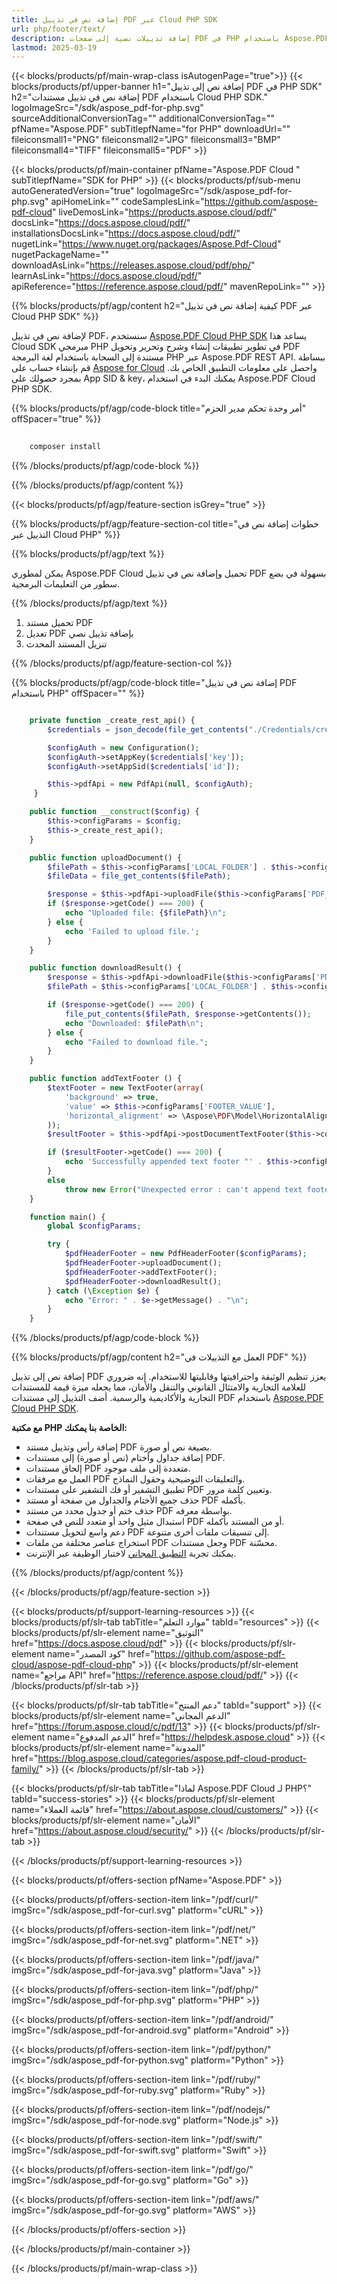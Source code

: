 ```yaml
---
title: إضافة نص في تذييل PDF عبر Cloud PHP SDK
url: php/footer/text/
description: إضافة تذييلات نصية إلى صفحات PDF في PHP باستخدام Aspose.PDF Cloud. تخصيص التقارير وتخطيط الوثائق.
lastmod: 2025-03-19
---
```


{{< blocks/products/pf/main-wrap-class isAutogenPage="true">}}
{{< blocks/products/pf/upper-banner h1="إضافة نص إلى تذييل PDF في PHP SDK" h2="إضافة نص في تذييل مستندات PDF باستخدام Cloud PHP SDK." logoImageSrc="/sdk/aspose_pdf-for-php.svg" sourceAdditionalConversionTag="" additionalConversionTag="" pfName="Aspose.PDF" subTitlepfName="for PHP" downloadUrl="" fileiconsmall1="PNG" fileiconsmall2="JPG" fileiconsmall3="BMP" fileiconsmall4="TIFF" fileiconsmall5="PDF" >}}

{{< blocks/products/pf/main-container pfName="Aspose.PDF Cloud " subTitlepfName="SDK for PHP" >}}
{{< blocks/products/pf/sub-menu autoGeneratedVersion="true" logoImageSrc="/sdk/aspose_pdf-for-php.svg" apiHomeLink="" codeSamplesLink="https://github.com/aspose-pdf-cloud" liveDemosLink="https://products.aspose.cloud/pdf/" docsLink="https://docs.aspose.cloud/pdf/" installationsDocsLink="https://docs.aspose.cloud/pdf/" nugetLink="https://www.nuget.org/packages/Aspose.Pdf-Cloud" nugetPackageName="" downloadAsLink="https://releases.aspose.cloud/pdf/php/" learnAsLink="https://docs.aspose.cloud/pdf/" apiReference="https://reference.aspose.cloud/pdf/" mavenRepoLink="" >}}

{{% blocks/products/pf/agp/content h2="كيفية إضافة نص في تذييل PDF عبر Cloud PHP SDK" %}}

لإضافة نص في تذييل PDF، سنستخدم
[Aspose.PDF Cloud PHP SDK](https://products.aspose.cloud/pdf/php/)
يساعد هذا Cloud SDK مبرمجي PHP في تطوير تطبيقات إنشاء وشرح وتحرير وتحويل PDF مستندة إلى السحابة باستخدام لغة البرمجة PHP عبر Aspose.PDF REST API. ببساطة قم بإنشاء حساب على [Aspose for Cloud](https://dashboard.aspose.cloud/#/apps) واحصل على معلومات التطبيق الخاص بك. بمجرد حصولك على App SID & key، يمكنك البدء في استخدام Aspose.PDF Cloud PHP SDK.

{{% blocks/products/pf/agp/code-block title="أمر وحدة تحكم مدير الحزم" offSpacer="true" %}}

```bash
     
    composer install

```

{{% /blocks/products/pf/agp/code-block %}}

{{% /blocks/products/pf/agp/content %}}

{{< blocks/products/pf/agp/feature-section isGrey="true" >}}

{{% blocks/products/pf/agp/feature-section-col title="خطوات إضافة نص في التذييل عبر Cloud PHP" %}}

{{% blocks/products/pf/agp/text %}}

يمكن لمطوري Aspose.PDF Cloud تحميل وإضافة نص في تذييل PDF بسهولة في بضع سطور من التعليمات البرمجية.

{{% /blocks/products/pf/agp/text %}}

1. تحميل مستند PDF
1. تعديل PDF بإضافة تذييل نصي
1. تنزيل المستند المحدث

{{% /blocks/products/pf/agp/feature-section-col %}}


{{% blocks/products/pf/agp/code-block title="إضافة نص في تذييل PDF باستخدام PHP" offSpacer="" %}}

```php

    private function _create_rest_api() {
        $credentials = json_decode(file_get_contents("./Credentials/credentials.json"), true);

        $configAuth = new Configuration();
        $configAuth->setAppKey($credentials['key']);
        $configAuth->setAppSid($credentials['id']);

        $this->pdfApi = new PdfApi(null, $configAuth);
     }

    public function __construct($config) {
        $this->configParams = $config;
        $this->_create_rest_api();
    }

    public function uploadDocument() {
        $filePath = $this->configParams['LOCAL_FOLDER'] . $this->configParams['PDF_DOCUMENT_NAME'];
        $fileData = file_get_contents($filePath);

        $response = $this->pdfApi->uploadFile($this->configParams['PDF_DOCUMENT_NAME'], $fileData);
        if ($response->getCode() === 200) {
            echo "Uploaded file: {$filePath}\n";
        } else {
            echo 'Failed to upload file.';
        }
    }

    public function downloadResult() {
        $response = $this->pdfApi->downloadFile($this->configParams['PDF_DOCUMENT_NAME']);
        $filePath = $this->configParams['LOCAL_FOLDER'] . $this->configParams['LOCAL_RESULT_DOCUMENT_NAME'];

        if ($response->getCode() === 200) {
            file_put_contents($filePath, $response->getContents());
            echo "Downloaded: $filePath\n";
        } else {
            echo "Failed to download file.";
        }
    }

    public function addTextFooter () {
        $textFooter = new TextFooter(array(
            'background' => true,
            'value' => $this->configParams['FOOTER_VALUE'],
            'horizontal_alignment' => \Aspose\PDF\Model\HorizontalAlignment::CENTER,
        ));
        $resultFooter = $this->pdfApi->postDocumentTextFooter($this->configParams['PDF_DOCUMENT_NAME'], $textFooter);

        if ($resultFooter->getCode() === 200) {
            echo 'Successfully appended text footer "' . $this->configParams['FOOTER_VALUE'] . '"';
        }
        else
            throw new Error("Unexpected error : can't append text footer!");
    }

    function main() {
        global $configParams;

        try {
            $pdfHeaderFooter = new PdfHeaderFooter($configParams);
            $pdfHeaderFooter->uploadDocument();
            $pdfHeaderFooter->addTextFooter();
            $pdfHeaderFooter->downloadResult();
        } catch (\Exception $e) {
            echo "Error: " . $e->getMessage() . "\n";
        }
    }
```

{{% /blocks/products/pf/agp/code-block %}}

{{% blocks/products/pf/agp/content h2="العمل مع التذييلات في PDF" %}}

إضافة نص إلى تذييل PDF يعزز تنظيم الوثيقة واحترافيتها وقابليتها للاستخدام. إنه ضروري للعلامة التجارية والامتثال القانوني والتنقل والأمان، مما يجعله ميزة قيمة للمستندات التجارية والأكاديمية والرسمية.
أضف التذييل إلى مستندات PDF باستخدام [Aspose.PDF Cloud PHP SDK](https://products.aspose.cloud/pdf/php/).

**مع مكتبة PHP الخاصة بنا يمكنك:**

+ إضافة رأس وتذييل مستند PDF بصيغة نص أو صورة.
+ إضافة جداول وأختام (نص أو صورة) إلى مستندات PDF.
+ إلحاق مستندات PDF متعددة إلى ملف موجود.
+ العمل مع مرفقات PDF والتعليقات التوضيحية وحقول النماذج.
+ تطبيق التشفير أو فك التشفير على مستندات PDF وتعيين كلمة مرور.
+ حذف جميع الأختام والجداول من صفحة أو مستند PDF بأكمله.
+ حذف ختم أو جدول محدد من مستند PDF بواسطة معرفه.
+ استبدال مثيل واحد أو متعدد للنص في صفحة PDF أو من المستند بأكمله.
+ دعم واسع لتحويل مستندات PDF إلى تنسيقات ملفات أخرى متنوعة.
+ استخراج عناصر مختلفة من ملفات PDF وجعل مستندات PDF محسّنة.
+ يمكنك تجربة [التطبيق المجاني](https://products.aspose.app/pdf/family) لاختبار الوظيفة عبر الإنترنت.

{{% /blocks/products/pf/agp/content %}}

{{< /blocks/products/pf/agp/feature-section >}}

{{< blocks/products/pf/support-learning-resources >}}
{{< blocks/products/pf/slr-tab tabTitle="موارد التعلم" tabId="resources" >}}
{{< blocks/products/pf/slr-element name="التوثيق" href="https://docs.aspose.cloud/pdf" >}}
{{< blocks/products/pf/slr-element name="كود المصدر" href="https://github.com/aspose-pdf-cloud/aspose-pdf-cloud-php" >}}
{{< blocks/products/pf/slr-element name="مراجع API" href="https://reference.aspose.cloud/pdf/" >}}
{{< /blocks/products/pf/slr-tab >}}

{{< blocks/products/pf/slr-tab tabTitle="دعم المنتج" tabId="support" >}}
{{< blocks/products/pf/slr-element name="الدعم المجاني" href="https://forum.aspose.cloud/c/pdf/13" >}}
{{< blocks/products/pf/slr-element name="الدعم المدفوع" href="https://helpdesk.aspose.cloud" >}}
{{< blocks/products/pf/slr-element name="المدونة" href="https://blog.aspose.cloud/categories/aspose.pdf-cloud-product-family/" >}}
{{< /blocks/products/pf/slr-tab >}}

{{< blocks/products/pf/slr-tab tabTitle="لماذا Aspose.PDF Cloud لـ PHP؟" tabId="success-stories" >}}
{{< blocks/products/pf/slr-element name="قائمة العملاء" href="https://about.aspose.cloud/customers/" >}}
{{< blocks/products/pf/slr-element name="الأمان" href="https://about.aspose.cloud/security/" >}}
{{< /blocks/products/pf/slr-tab >}}

{{< /blocks/products/pf/support-learning-resources >}}

{{< blocks/products/pf/offers-section pfName="Aspose.PDF" >}}

{{< blocks/products/pf/offers-section-item link="/pdf/curl/" imgSrc="/sdk/aspose_pdf-for-curl.svg" platform="cURL" >}}

{{< blocks/products/pf/offers-section-item link="/pdf/net/" imgSrc="/sdk/aspose_pdf-for-net.svg" platform=".NET" >}}

{{< blocks/products/pf/offers-section-item link="/pdf/java/" imgSrc="/sdk/aspose_pdf-for-java.svg" platform="Java" >}}

{{< blocks/products/pf/offers-section-item link="/pdf/php/" imgSrc="/sdk/aspose_pdf-for-php.svg" platform="PHP" >}}

{{< blocks/products/pf/offers-section-item link="/pdf/android/" imgSrc="/sdk/aspose_pdf-for-android.svg" platform="Android" >}}

{{< blocks/products/pf/offers-section-item link="/pdf/python/" imgSrc="/sdk/aspose_pdf-for-python.svg" platform="Python" >}}

{{< blocks/products/pf/offers-section-item link="/pdf/ruby/" imgSrc="/sdk/aspose_pdf-for-ruby.svg" platform="Ruby" >}}

{{< blocks/products/pf/offers-section-item link="/pdf/nodejs/" imgSrc="/sdk/aspose_pdf-for-node.svg" platform="Node.js" >}}

{{< blocks/products/pf/offers-section-item link="/pdf/swift/" imgSrc="/sdk/aspose_pdf-for-swift.svg" platform="Swift" >}}

{{< blocks/products/pf/offers-section-item link="/pdf/go/" imgSrc="/sdk/aspose_pdf-for-go.svg" platform="Go" >}}

{{< blocks/products/pf/offers-section-item link="/pdf/aws/" imgSrc="/sdk/aspose_pdf-for-go.svg" platform="AWS" >}}

{{< /blocks/products/pf/offers-section >}}

<!-- ينتهي ملف aboutfile -->

{{< /blocks/products/pf/main-container >}}

{{< /blocks/products/pf/main-wrap-class >}}
